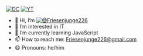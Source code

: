 [![DC](https://img.shields.io/badge/Community_Discord-blue)](https://discord.com/invite/b77hdjUuyX) [![YT](https://img.shields.io/badge/Youtube-red)](https://www.youtube.com/users/Friesenjunge226)
- 👋 Hi, I’m [![@Friesenjunge226](https://img.shields.io/badge/@Friesenjunge226-green)](https://linktr.ee/friesenjunge226)
- 👀 I’m interested in IT
- 🌱 I’m currently learning JavaScript
- 📫 How to reach me: Friesenjunge226@gmail.com
- 😄 Pronouns: he/him


<!---
Friesenjunge226/Friesenjunge226 is a ✨ special ✨ repository because its `README.md` (this file) appears on your GitHub profile.
You can click the Preview link to take a look at your changes.
--->
